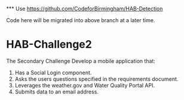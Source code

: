 *** Use https://github.com/CodeforBirmingham/HAB-Detection

Code here will be migrated into above branch at a later time.

HAB-Challenge2
==============

The Secondary Challenge
Develop a mobile application that:

<ol>
<li>Has a Social Login component.</li>
<li>Asks the users questions specified in the requirements document.</li>
<li>Leverages the weather.gov and Water Quality Portal API.</li>
<li>Submits data to an email address.</li>
</ol>
